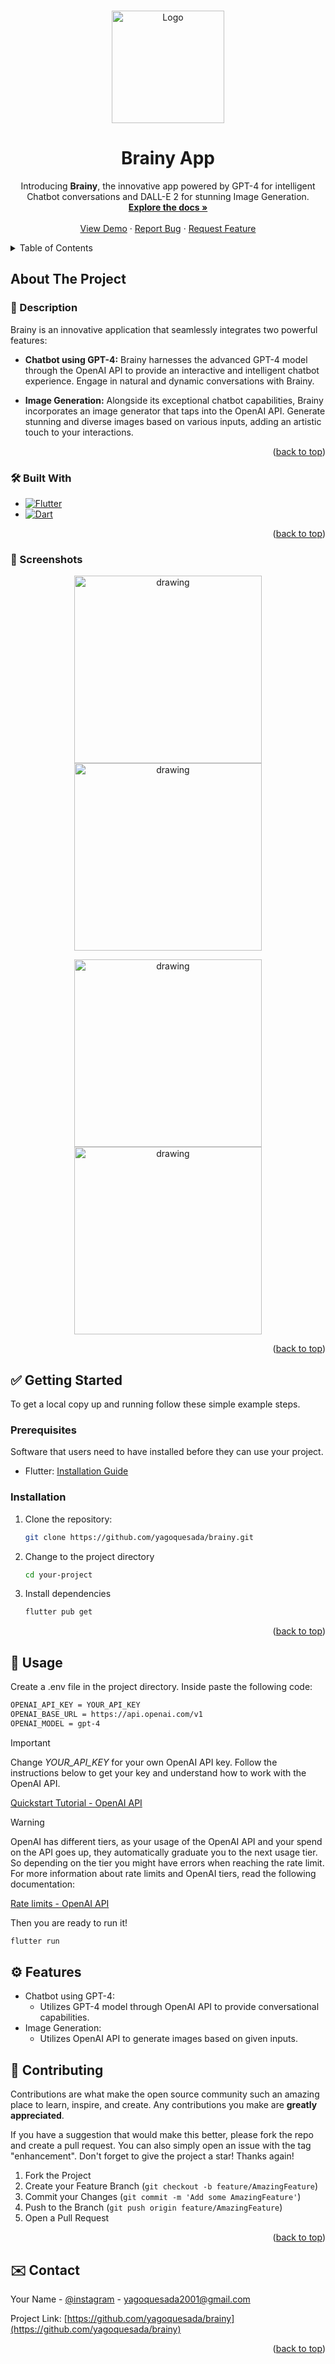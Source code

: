 <a name="readme-top"></a>

<!--<img src="./assets/readme/mockup_app.png" alt="drawing"/> -->

<br />
<div align="center">
  <a href="https://github.com/yagoquesada/brainy">
    <img src="assets/readme/dibujo_logo_trans.png" alt="Logo" width="180" height="180">
  </a>

<h1 align="center"> Brainy App </h1>

<p align="center"> Introducing <b>Brainy</b>, the innovative app powered by GPT-4 for intelligent Chatbot conversations and DALL-E 2 for stunning Image Generation.
    <br/>
    <a href="https://github.com/yagoquesada/brainy"><strong>Explore the docs »</strong></a>
    <br/>
    <br/>
    <a href="https://github.com/yagoquesada/brainy/blob/main/demo/Demo%20Brainy.mp4">View Demo</a>
    ·
    <a href="https://github.com/yagoquesada/brainy/issues">Report Bug</a>
    ·
    <a href="https://github.com/yagoquesada/brainy/issues">Request Feature</a>
  </p>
</div>

<!-- TABLE OF CONTENTS -->
<details>
  <summary>Table of Contents</summary>
  <ol>
    <li>
      <a href="#about-the-project">About The Project</a>
      <ul>
        <li><a href="#📄-description">Description</a></li>
        <li><a href="#🛠️-built-with">Built With</a></li>
        <li><a href="#📸-screenshots">Screenshots</a></li>
      </ul>
    </li>
    <li>
      <a href="#✅-getting-started">Getting Started</a>
      <ul>
        <li><a href="#prerequisites">Prerequisites</a></li>
        <li><a href="#installation">Installation</a></li>
      </ul>
    </li>
    <li><a href="#🙌-usage">Usage</a></li>
    <li><a href="#%EF%B8%8F-features">Features</a></li>
    <li><a href="#-contributing">Contributing</a></li>
    <li><a href="#✉️-contact">Contact</a></li>
  </ol>
</details>


## About The Project

### 📄 Description
Brainy is an innovative application that seamlessly integrates two powerful features:

- **Chatbot using GPT-4:**
  Brainy harnesses the advanced GPT-4 model through the OpenAI API to provide an interactive and intelligent chatbot experience. Engage in natural and dynamic conversations with Brainy.

- **Image Generation:**
  Alongside its exceptional chatbot capabilities, Brainy incorporates an image generator that taps into the OpenAI API. Generate stunning and diverse images based on various inputs, adding an artistic touch to your interactions.

<p align="right">(<a href="#readme-top">back to top</a>)</p>

### 🛠️ Built With

* [![Flutter][Flutter-img]][Flutter-url]
* [![Dart][Dart-img]][Dart-url]



<p align="right">(<a href="#readme-top">back to top</a>)</p>

### 📸 Screenshots
<p align="center">
  <img src="./assets/readme/landing_screen.png" alt="drawing" width="300"/> <img src="./assets/readme/home_screen_full.png" alt="drawing" width="300"/>
</p>

<p align="center">
  <img src="./assets/readme/chat_screen_full.png" alt="drawing" width="300"/> <img src="./assets/readme/image_generated_screen.png" alt="drawing" width="300"/>
</p>

<p align="right">(<a href="#readme-top">back to top</a>)</p>


## ✅ Getting Started 

To get a local copy up and running follow these simple example steps.

### Prerequisites

Software that users need to have installed before they can use your project.

- Flutter: [Installation Guide](https://flutter.dev/docs/get-started/install)

### Installation

1. Clone the repository:
   ```bash
   git clone https://github.com/yagoquesada/brainy.git
2. Change to the project directory
   ```bash
   cd your-project
3. Install dependencies
   ```bash
   flutter pub get
   ```

<p align="right">(<a href="#readme-top">back to top</a>)</p>
   
## 🙌 Usage

Create a .env file in the project directory. Inside paste the following code:

  ```bash
  OPENAI_API_KEY = YOUR_API_KEY
  OPENAI_BASE_URL = https://api.openai.com/v1
  OPENAI_MODEL = gpt-4
  ```

> [!IMPORTANT]
> Change *YOUR_API_KEY* for your own OpenAI API key. Follow the instructions below to get your key and understand how to work with the OpenAI API.
> 
> [Quickstart Tutorial - OpenAI API](https://platform.openai.com/docs/quickstart?context=python)

> [!WARNING]
> OpenAI has different tiers, as your usage of the OpenAI API and your spend on the API goes up, they automatically graduate you to the next usage tier. So depending on the tier you might have errors when reaching the rate limit. For more information about rate limits and OpenAI tiers, read the following documentation:
> 
> [Rate limits - OpenAI API](https://platform.openai.com/docs/guides/rate-limits)  

Then you are ready to run it!
  ```bash
  flutter run
  ```

## ⚙️ Features
- Chatbot using GPT-4:
  - Utilizes GPT-4 model through OpenAI API to provide conversational capabilities.
- Image Generation:
  - Utilizes OpenAI API to generate images based on given inputs.

## 🤝 Contributing

Contributions are what make the open source community such an amazing place to learn, inspire, and create. Any contributions you make are **greatly appreciated**.

If you have a suggestion that would make this better, please fork the repo and create a pull request. You can also simply open an issue with the tag "enhancement".
Don't forget to give the project a star! Thanks again!

1. Fork the Project
2. Create your Feature Branch (`git checkout -b feature/AmazingFeature`)
3. Commit your Changes (`git commit -m 'Add some AmazingFeature'`)
4. Push to the Branch (`git push origin feature/AmazingFeature`)
5. Open a Pull Request

<p align="right">(<a href="#readme-top">back to top</a>)</p>

## ✉️ Contact

Your Name - [@instagram](https://www.instagram.com/yagoquesada/) - yagoquesada2001@gmail.com

Project Link: [https://github.com/yagoquesada/brainy](https://github.com/yagoquesada/brainy)

<p align="right">(<a href="#readme-top">back to top</a>)</p>

<!-- MARKDOWN LINKS & IMAGES -->
[Flutter-img]: https://img.shields.io/badge/Flutter-%2302569B.svg?style=for-the-badge&logo=Flutter&logoColor=white
[Flutter-url]: https://flutter.dev/
[Dart-img]: https://img.shields.io/badge/dart-%230175C2.svg?style=for-the-badge&logo=dart&logoColor=white
[Dart-url]: https://dart.dev/
